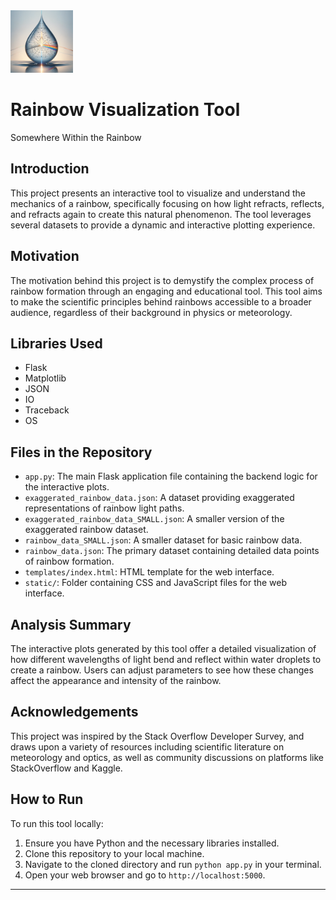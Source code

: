 <img src="fun_rainbow_graphic.png" width="100" height="100">

# Rainbow Visualization Tool
Somewhere Within the Rainbow

## Introduction
This project presents an interactive tool to visualize and understand the mechanics of a rainbow, specifically focusing on how light refracts, reflects, and refracts again to create this natural phenomenon. The tool leverages several datasets to provide a dynamic and interactive plotting experience.

## Motivation
The motivation behind this project is to demystify the complex process of rainbow formation through an engaging and educational tool. This tool aims to make the scientific principles behind rainbows accessible to a broader audience, regardless of their background in physics or meteorology.

## Libraries Used
- Flask
- Matplotlib
- JSON
- IO
- Traceback
- OS

## Files in the Repository
- `app.py`: The main Flask application file containing the backend logic for the interactive plots.
- `exaggerated_rainbow_data.json`: A dataset providing exaggerated representations of rainbow light paths.
- `exaggerated_rainbow_data_SMALL.json`: A smaller version of the exaggerated rainbow dataset.
- `rainbow_data_SMALL.json`: A smaller dataset for basic rainbow data.
- `rainbow_data.json`: The primary dataset containing detailed data points of rainbow formation.
- `templates/index.html`: HTML template for the web interface.
- `static/`: Folder containing CSS and JavaScript files for the web interface.

## Analysis Summary
The interactive plots generated by this tool offer a detailed visualization of how different wavelengths of light bend and reflect within water droplets to create a rainbow. Users can adjust parameters to see how these changes affect the appearance and intensity of the rainbow.

## Acknowledgements
This project was inspired by the Stack Overflow Developer Survey, and draws upon a variety of resources including scientific literature on meteorology and optics, as well as community discussions on platforms like StackOverflow and Kaggle.

## How to Run
To run this tool locally:
1. Ensure you have Python and the necessary libraries installed.
2. Clone this repository to your local machine.
3. Navigate to the cloned directory and run `python app.py` in your terminal.
4. Open your web browser and go to `http://localhost:5000`.

---

